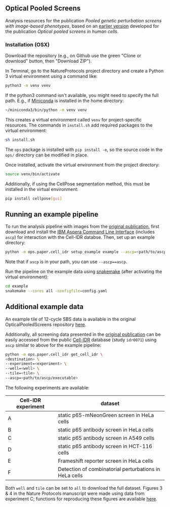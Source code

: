 ## Optical Pooled Screens

Analysis resources for the publication *Pooled genetic perturbation screens with image-based phenotypes*, based on an [earlier version](https://github.com/feldman4/OpticalPooledScreens_2019) developed for the publication *Optical pooled screens in human cells*.

### Installation (OSX)

Download the repository (e.g., on Github use the green "Clone or download" button, then "Download ZIP").

In Terminal, go to the NatureProtocols project directory and create a Python 3 virtual environment using a command like:

```bash
python3 -m venv venv
```

If the python3 command isn't available, you might need to specify the full path. E.g., if [Miniconda](https://conda.io/miniconda.html) is installed in the home directory:

```bash
~/miniconda3/bin/python -m venv venv
```

This creates a virtual environment called `venv` for project-specific resources. The commands in `install.sh` add required packages to the virtual environment:

```bash
sh install.sh
```

The `ops` package is installed with `pip install -e`, so the source code in the `ops/` directory can be modified in place.

Once installed, activate the virtual environment from the project directory:

```bash
source venv/bin/activate
```

Additionally, if using the CellPose segmentation method, this must be installed in the virtual environment:
```bash
pip install cellpose[gui]
```

## Running an example pipeline

To run the analysis pipeline with images from the [original publication](https://doi.org/10.1016/j.cell.2019.09.016), first download and install the [IBM Aspera Command Line Interface](https://www.ibm.com/support/knowledgecenter/SS4F2E_3.9/navigation/cli_welcome.html) (includes `ascp`) for interaction with the Cell-IDR databse. Then, set up an example directory:

```bash
python -m ops.paper.cell_idr setup_example example --ascp=<path/to/ascp/executable>
```

Note that if `ascp` is in your path, you can use `--ascp==ascp`.

Run the pipeline on the example data using [snakemake](https://snakemake.readthedocs.io/en/stable/) (after activating the virtual environment):

```bash
cd example
snakemake --cores all -configfile=config.yaml
```

## Additional example data

An example tile of 12-cycle SBS data is available in the original OpticalPooledScreens repository [here](https://github.com/feldman4/OpticalPooledScreens/tree/master/example_data).

Additionally, all screening data presented in the [original publication](https://doi.org/10.1016/j.cell.2019.09.016) can be easily accessed from the public [Cell-IDR](https://idr.openmicroscopy.org/cell/) database (study `idr0071`) using `ascp` similar to above for the example pipeline:

```bash
python -m ops.paper.cell_idr get_cell_idr \
<destination> \
--experiment=<experiment> \
--well=<well> \
--tile=<tile> \
--ascp=<path/to/ascp/executable>
```
The following experiments are available:

| Cell-IDR experiment | dataset |
|---------------------|---------|
| A | static p65-mNeonGreen screen in HeLa cells |
| B | static p65 antibody screen in HeLa cells |
| C | static p65 antibody screen in A549 cells |
| D | static p65 antibody screen in HCT-116 cells |
| E | Frameshift reporter screen in HeLa cells |
| F | Detection of combinatorial perturbations in HeLa cells |

Both `well` and `tile` can be set to `all` to download the full dataset. Figures 3 & 4 in the Nature Protocols manuscript were made using data from experiment C; functions for reproducing these figures are available [here](https://github.com/feldman4/NatureProtocols/tree/master/ops/paper).
